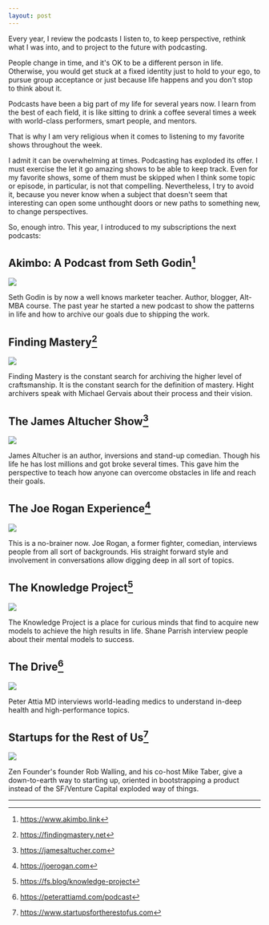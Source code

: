 ```yaml
---
layout: post
---
```


Every year, I review the podcasts I listen to, to keep perspective, rethink what I was into, and to project to the future with podcasting.

People change in time, and it's OK to be a different person in life. Otherwise, you would get stuck at a fixed identity just to hold to your ego, to pursue group acceptance or just because life happens and you don't stop to think about it.

Podcasts have been a big part of my life for several years now. I learn from the best of each field, it is like sitting to drink a coffee several times a week with world-class performers, smart people, and mentors.

That is why I am very religious when it comes to listening to my favorite shows throughout the week.

I admit it can be overwhelming at times. Podcasting has exploded its offer. I must exercise the let it go amazing shows to be able to keep track. Even for my favorite shows, some of them must be skipped when I think some topic or episode, in particular, is not that compelling. Nevertheless, I try to avoid it, because you never know when a subject that doesn't seem that interesting can open some unthought doors or new paths to something new, to change perspectives.

So, enough intro. This year, I introduced to my subscriptions the next podcasts:

## Akimbo: A Podcast from Seth Godin[^1]

![](/assets/images/posts/2018-03-14-akimbo.jpg)

Seth Godin is by now a well knows marketer teacher. Author, blogger, Alt-MBA course. The past year he started a new podcast to show the patterns in life and how to archive our goals due to shipping the work.

## Finding Mastery[^2]

![](/assets/images/posts/2019-03-14-finding-mastery.jpg)

Finding Mastery is the constant search for archiving the higher level of craftsmanship. It is the constant search for the definition of mastery. Hight archivers speak with Michael Gervais about their process and their vision.

## The James Altucher Show[^3]

![](/assets/images/posts/2019-03-14-the-james-altucher-show.jpg)

James Altucher is an author, inversions and stand-up comedian. Though his life he has lost millions and got broke several times. This gave him the perspective to teach how anyone can overcome obstacles in life and reach their goals.

## The Joe Rogan Experience[^4]

![](/assets/images/posts/2019-03-14-the-joe-rogan-experience.jpg)

This is a no-brainer now. Joe Rogan, a former fighter, comedian, interviews people from all sort of backgrounds. His straight forward style and involvement in conversations allow digging deep in all sort of topics.

## The Knowledge Project[^5]

![](/assets/images/posts/2019-03-14-the-knowledge-project.jpg)

The Knowledge Project is a place for curious minds that find to acquire new models to achieve the high results in life. Shane Parrish interview people about their mental models to success.

## The Drive[^6]

![](/assets/images/posts/2019-03-14-the-drive.jpg)

Peter Attia MD interviews world-leading medics to understand in-deep health and high-performance topics.

## Startups for the Rest of Us[^7]

![](/assets/images/posts/2019-03-14-startup-for-the-rest-of-us.jpg)

Zen Founder's founder Rob Walling, and his co-host Mike Taber, give a down-to-earth way to starting up, oriented in bootstrapping a product instead of the SF/Venture Capital exploded way of things.

<hr>

[^1]:<https://www.akimbo.link>
[^2]:<https://findingmastery.net>
[^3]:<https://jamesaltucher.com>
[^4]:<https://joerogan.com>
[^5]:<https://fs.blog/knowledge-project>
[^6]:<https://peterattiamd.com/podcast>
[^7]:<https://www.startupsfortherestofus.com>
